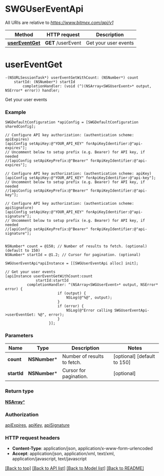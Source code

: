 # SWGUserEventApi

All URIs are relative to *https://www.bitmex.com/api/v1*

Method | HTTP request | Description
------------- | ------------- | -------------
[**userEventGet**](SWGUserEventApi.md#usereventget) | **GET** /userEvent | Get your user events


# **userEventGet**
```objc
-(NSURLSessionTask*) userEventGetWithCount: (NSNumber*) count
    startId: (NSNumber*) startId
        completionHandler: (void (^)(NSArray<SWGUserEvent>* output, NSError* error)) handler;
```

Get your user events

### Example 
```objc
SWGDefaultConfiguration *apiConfig = [SWGDefaultConfiguration sharedConfig];

// Configure API key authorization: (authentication scheme: apiExpires)
[apiConfig setApiKey:@"YOUR_API_KEY" forApiKeyIdentifier:@"api-expires"];
// Uncomment below to setup prefix (e.g. Bearer) for API key, if needed
//[apiConfig setApiKeyPrefix:@"Bearer" forApiKeyIdentifier:@"api-expires"];

// Configure API key authorization: (authentication scheme: apiKey)
[apiConfig setApiKey:@"YOUR_API_KEY" forApiKeyIdentifier:@"api-key"];
// Uncomment below to setup prefix (e.g. Bearer) for API key, if needed
//[apiConfig setApiKeyPrefix:@"Bearer" forApiKeyIdentifier:@"api-key"];

// Configure API key authorization: (authentication scheme: apiSignature)
[apiConfig setApiKey:@"YOUR_API_KEY" forApiKeyIdentifier:@"api-signature"];
// Uncomment below to setup prefix (e.g. Bearer) for API key, if needed
//[apiConfig setApiKeyPrefix:@"Bearer" forApiKeyIdentifier:@"api-signature"];


NSNumber* count = @150; // Number of results to fetch. (optional) (default to 150)
NSNumber* startId = @1.2; // Cursor for pagination. (optional)

SWGUserEventApi*apiInstance = [[SWGUserEventApi alloc] init];

// Get your user events
[apiInstance userEventGetWithCount:count
              startId:startId
          completionHandler: ^(NSArray<SWGUserEvent>* output, NSError* error) {
                        if (output) {
                            NSLog(@"%@", output);
                        }
                        if (error) {
                            NSLog(@"Error calling SWGUserEventApi->userEventGet: %@", error);
                        }
                    }];
```

### Parameters

Name | Type | Description  | Notes
------------- | ------------- | ------------- | -------------
 **count** | **NSNumber***| Number of results to fetch. | [optional] [default to 150]
 **startId** | **NSNumber***| Cursor for pagination. | [optional] 

### Return type

[**NSArray<SWGUserEvent>***](SWGUserEvent.md)

### Authorization

[apiExpires](../README.md#apiExpires), [apiKey](../README.md#apiKey), [apiSignature](../README.md#apiSignature)

### HTTP request headers

 - **Content-Type**: application/json, application/x-www-form-urlencoded
 - **Accept**: application/json, application/xml, text/xml, application/javascript, text/javascript

[[Back to top]](#) [[Back to API list]](../README.md#documentation-for-api-endpoints) [[Back to Model list]](../README.md#documentation-for-models) [[Back to README]](../README.md)

